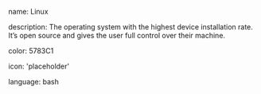name: Linux

description: The operating system with the highest device installation rate. It’s open source and gives the user full control over their machine.

color: 5783C1

icon: 'placeholder'

language: bash
